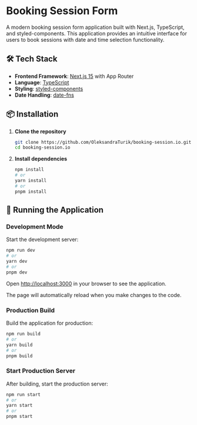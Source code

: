 # Booking Session Form

A modern booking session form application built with Next.js, TypeScript, and styled-components. This application provides an intuitive interface for users to book sessions with date and time selection functionality.

## 🛠️ Tech Stack

- **Frontend Framework**: [Next.js 15](https://nextjs.org/) with App Router
- **Language**: [TypeScript](https://www.typescriptlang.org/)
- **Styling**: [styled-components](https://styled-components.com/)
- **Date Handling**: [date-fns](https://date-fns.org/)
## 📦 Installation

1. **Clone the repository**
   ```bash
   git clone https://github.com/OleksandraTurik/booking-session.io.git
   cd booking-session.io
   ```

2. **Install dependencies**
   ```bash
   npm install
   # or
   yarn install
   # or
   pnpm install
   ```

## 🚀 Running the Application

### Development Mode

Start the development server:

```bash
npm run dev
# or
yarn dev
# or
pnpm dev
```

Open [http://localhost:3000](http://localhost:3000) in your browser to see the application.

The page will automatically reload when you make changes to the code.

### Production Build

Build the application for production:

```bash
npm run build
# or
yarn build
# or
pnpm build
```

### Start Production Server

After building, start the production server:

```bash
npm run start
# or
yarn start
# or
pnpm start
```